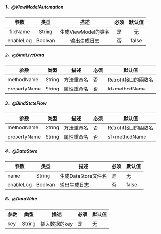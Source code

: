 ##### 1、@ViewModelAutomation

|   参数    |  类型   |        描述         | 必须 | 默认值 |
| :-------: | :-----: | :-----------------: | :--: | :----: |
| fileName  | String  | 生成ViewModel的类名 |  是  |   无   |
| enableLog | Boolean |    输出生成日志     |  否  | false  |

##### 2、@BindLiveData

| 参数           | 类型     | 描述    | 必须 | 默认值            |
|--------------|--------|-------|----|----------------|
| methodName   | String | 方法重命名 | 否  | Retrofit接口的函数名 |
| propertyName | String | 属性重命名 | 否  | ld+methodName  |

##### 3、@BindStateFlow

| 参数         | 类型   | 描述       | 必须 | 默认值               |
| ------------ | ------ | ---------- | ---- | -------------------- |
| methodName   | String | 方法重命名 | 否   | Retrofit接口的函数名 |
| propertyName | String | 属性重命名 | 否   | sf+methodName        |

##### 4、@DataStore

| 参数      | 类型    | 描述                | 必须 | 默认值 |
| --------- | ------- | ------------------- | ---- | ------ |
| name      | String  | 生成DataStore文件名 | 是   | 无     |
| enableLog | Boolean | 输出生成日志        | 否   | false  |

##### 5、@DataWrite

| 参数 | 类型   | 描述          | 必须 | 默认值 |
| ---- | ------ | ------------- | ---- | ------ |
| key  | String | 插入数据的key | 是   | 无     |

